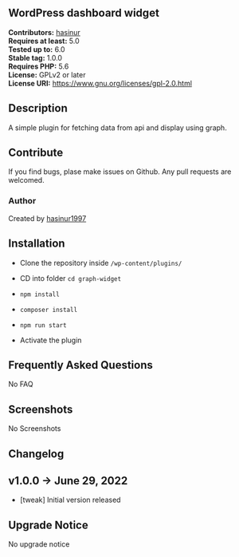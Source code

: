 ## WordPress dashboard widget

**Contributors:** [hasinur](https://profiles.wordpress.org/hasinur-rahman/)   
**Requires at least:** 5.0  
**Tested up to:** 6.0  
**Stable tag:** 1.0.0  
**Requires PHP:** 5.6  
**License:** GPLv2 or later  
**License URI:** https://www.gnu.org/licenses/gpl-2.0.html


## Description
A simple plugin for fetching data from api and display using graph.

## Contribute
If you find bugs, plase make issues on Github. Any pull requests are welcomed.

### Author
Created by [hasinur1997](https://github.com/hasinur1997)

## Installation
- Clone the repository inside `/wp-content/plugins/`
- CD into folder `cd graph-widget`
- `npm install` 
- `composer install`
- `npm run start`

- Activate the plugin

## Frequently Asked Questions
No FAQ

## Screenshots
No Screenshots

## Changelog

v1.0.0 -> June 29, 2022
--------------------------------------------
- [tweak] Initial version released

## Upgrade Notice
No upgrade notice
